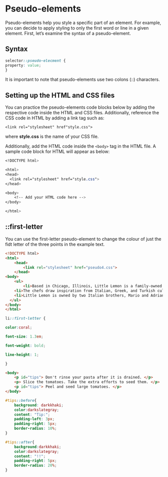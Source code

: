 # Pseudo-elements

Pseudo-elements help you style a specific part of an element. For example, you can decide to apply styling to only the
first word or line in a given element. First, let’s examine the syntax of a pseudo-element.

## Syntax

```CSS
selector::pseudo-elecment {
property: value;
}
```

It is important to note that pseudo-elements use two colons (::) characters.

## Setting up the HTML and CSS files

You can practice the pseudo-elements code blocks below by adding the respective code inside the HTML and CSS files.
Additionally, reference the CSS code in HTML by adding a link tag such as:

`<link rel="stylesheet" href"style.css">`

where **style.css** is the name of your CSS file.

Additionally, add the HTML code inside the `<body>` tag in the HTML file. A sample code block for HTML will appear as
below:

```css
<!DOCTYPE html>

<html>
<head>
  <link rel="stylesheet" href="style.css">
</head>

<body>
    <!-- Add your HTML code here -->
</body>

</html>
```

## ::first-letter

You can use the first-letter pseudo-element to change the colour of just the fidt letter of the three points in the
example text.

```HTML
<!DOCTYPE html> 
<html> 
    <head> 
        <link rel="stylesheet" href="pseudo4.css"> 
    </head> 
<body> 
    <ul> 
        <li>Based in Chicago, Illinois, Little Lemon is a family-owned Mediterranean restaurant, focused on traditional recipes served with a modern twist. </li> 
    <li>The chefs draw inspiration from Italian, Greek, and Turkish culture and have a menu of 12–15 items that they rotate seasonally. The restaurant has a rustic and relaxed atmosphere with moderate prices, making it a popular place for a meal any time of the day.</li> 
    <li>Little Lemon is owned by two Italian brothers, Mario and Adrian, who moved to the United States to pursue their shared dream of owning a restaurant. To craft the menu, Mario relies on family recipes and his experience as a chef in Italy.</li> 
  </ul> 
</body> 
</html> 
```

```CSS
li::first-letter { 

color:coral; 

font-size: 1.3em; 

font-weight: bold; 

line-height: 1; 

}
```


```html
<body>
    <p id="tips"> Don't rinse your pasta after it is drained. </p>
    <p> Slice the tomatoes. Take the extra efforts to seed them. </p>
    <p id="tips"> Peel and seed large tomatoes. </p>
</body>
```

```CSS
#tips::before{
    background: darkkhaki;
    color:darkslategray;
    content: "Tip:";
    padding-left: 3px;
    padding-right: 5px;
    border-radius: 10%;
}

#tips::after{
    background:darkkhaki;
    color:darkslategray;
    content: "!!";
    padding-right: 5px;
    border-radius: 20%;
}
```